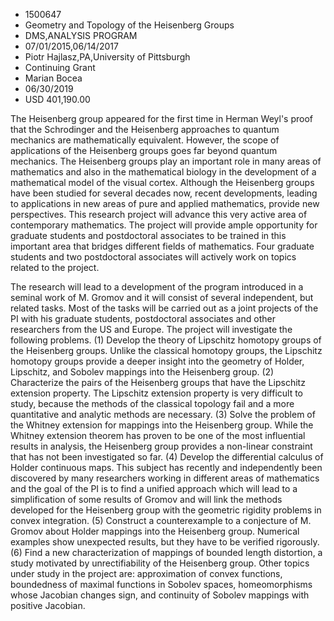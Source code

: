 
* 1500647
* Geometry and Topology of the Heisenberg Groups
* DMS,ANALYSIS PROGRAM
* 07/01/2015,06/14/2017
* Piotr Hajlasz,PA,University of Pittsburgh
* Continuing Grant
* Marian Bocea
* 06/30/2019
* USD 401,190.00

The Heisenberg group appeared for the first time in Herman Weyl's proof that the
Schrodinger and the Heisenberg approaches to quantum mechanics are
mathematically equivalent. However, the scope of applications of the Heisenberg
groups goes far beyond quantum mechanics. The Heisenberg groups play an
important role in many areas of mathematics and also in the mathematical biology
in the development of a mathematical model of the visual cortex. Although the
Heisenberg groups have been studied for several decades now, recent
developments, leading to applications in new areas of pure and applied
mathematics, provide new perspectives. This research project will advance this
very active area of contemporary mathematics. The project will provide ample
opportunity for graduate students and postdoctoral associates to be trained in
this important area that bridges different fields of mathematics. Four graduate
students and two postdoctoral associates will actively work on topics related to
the project.

The research will lead to a development of the program introduced in a seminal
work of M. Gromov and it will consist of several independent, but related tasks.
Most of the tasks will be carried out as a joint projects of the PI with his
graduate students, postdoctoral associates and other researchers from the US and
Europe. The project will investigate the following problems. (1) Develop the
theory of Lipschitz homotopy groups of the Heisenberg groups. Unlike the
classical homotopy groups, the Lipschitz homotopy groups provide a deeper
insight into the geometry of Holder, Lipschitz, and Sobolev mappings into the
Heisenberg group. (2) Characterize the pairs of the Heisenberg groups that have
the Lipschitz extension property. The Lipschitz extension property is very
difficult to study, because the methods of the classical topology fail and a
more quantitative and analytic methods are necessary. (3) Solve the problem of
the Whitney extension for mappings into the Heisenberg group. While the Whitney
extension theorem has proven to be one of the most influential results in
analysis, the Heisenberg group provides a non-linear constraint that has not
been investigated so far. (4) Develop the differential calculus of Holder
continuous maps. This subject has recently and independently been discovered by
many researchers working in different areas of mathematics and the goal of the
PI is to find a unified approach which will lead to a simplification of some
results of Gromov and will link the methods developed for the Heisenberg group
with the geometric rigidity problems in convex integration. (5) Construct a
counterexample to a conjecture of M. Gromov about Holder mappings into the
Heisenberg group. Numerical examples show unexpected results, but they have to
be verified rigorously. (6) Find a new characterization of mappings of bounded
length distortion, a study motivated by unrectifiability of the Heisenberg
group. Other topics under study in the project are: approximation of convex
functions, boundedness of maximal functions in Sobolev spaces, homeomorphisms
whose Jacobian changes sign, and continuity of Sobolev mappings with positive
Jacobian.
